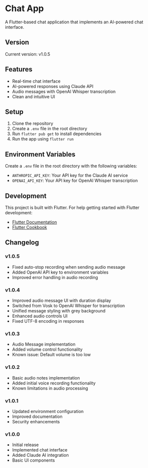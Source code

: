 # Chat App

A Flutter-based chat application that implements an AI-powered chat interface.

## Version
Current version: v1.0.5

## Features

- Real-time chat interface
- AI-powered responses using Claude API
- Audio messages with OpenAI Whisper transcription
- Clean and intuitive UI

## Setup

1. Clone the repository
2. Create a `.env` file in the root directory
3. Run `flutter pub get` to install dependencies
4. Run the app using `flutter run`

## Environment Variables

Create a `.env` file in the root directory with the following variables:
- `ANTHROPIC_API_KEY`: Your API key for the Claude AI service
- `OPENAI_API_KEY`: Your API key for OpenAI Whisper transcription

## Development

This project is built with Flutter. For help getting started with Flutter development:

- [Flutter Documentation](https://docs.flutter.dev/)
- [Flutter Cookbook](https://docs.flutter.dev/cookbook)

## Changelog

### v1.0.5
- Fixed auto-stop recording when sending audio message
- Added OpenAI API key to environment variables
- Improved error handling in audio recording

### v1.0.4
- Improved audio message UI with duration display
- Switched from Vosk to OpenAI Whisper for transcription
- Unified message styling with grey background
- Enhanced audio controls UI
- Fixed UTF-8 encoding in responses

### v1.0.3
- Audio Message implementation
- Added volume control functionality
- Known issue: Default volume is too low

### v1.0.2
- Basic audio notes implementation
- Added initial voice recording functionality
- Known limitations in audio processing

### v1.0.1
- Updated environment configuration
- Improved documentation
- Security enhancements

### v1.0.0
- Initial release
- Implemented chat interface
- Added Claude AI integration
- Basic UI components
